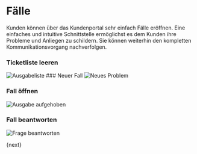 <!-- add-breadcrumbs -->
# Fälle


Kunden können über das Kundenportal sehr einfach Fälle eröffnen. Eine einfaches und intuitive Schnittstelle ermöglichst es dem Kunden ihre Probleme und Anliegen zu schildern. Sie können weiterhin den kompletten Kommunikationsvorgang nachverfolgen.

### Ticketliste leeren

<img class="screenshot" alt="Ausgabeliste" src="{{docs_base_url}}/assets/img/website/portal-ticket-list-empty.png">
### Neuer Fall

<img class="screenshot" alt="Neues Problem " src="{{docs_base_url}}/assets/img/website/portal-new-ticket.png">

### Fall öffnen

<img class="screenshot" alt="Ausgabe aufgehoben" src="{{docs_base_url}}/assets/img/website/portal-ticket-1.gif">

### Fall beantworten

<img class="screenshot" alt="Frage beantworten" src="{{docs_base_url}}/assets/img/website/portal-ticket-reply.gif">

{next}
